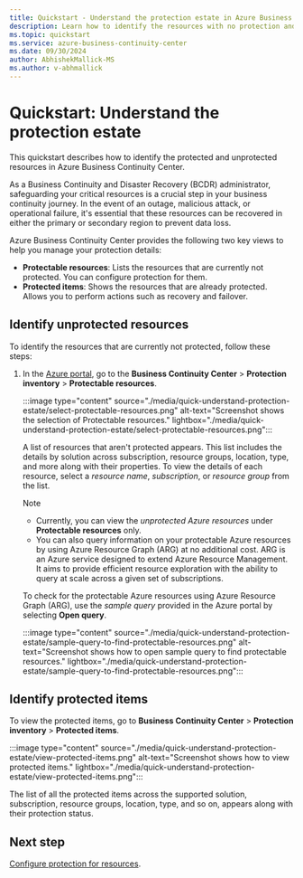 ```yaml
---
title: Quickstart - Understand the protection estate in Azure Business Continuity Center
description: Learn how to identify the resources with no protection and the ones which are protected in Azure Business Continuity Center.
ms.topic: quickstart
ms.service: azure-business-continuity-center
ms.date: 09/30/2024
author: AbhishekMallick-MS
ms.author: v-abhmallick
---
```


# Quickstart: Understand the protection estate

This quickstart describes how to identify the protected and unprotected resources in Azure Business Continuity Center.

As a Business Continuity and Disaster Recovery (BCDR) administrator, safeguarding your critical resources is a crucial step in your business continuity journey. In the event of an outage, malicious attack, or operational failure, it's essential that these resources can be recovered in either the primary or secondary region to prevent data loss.

Azure Business Continuity Center provides the following two key views to help you manage your protection details:

- **Protectable resources**: Lists the resources that are currently not protected. You can configure protection for them.
- **Protected items**: Shows the resources that are already protected. Allows you to perform actions such as recovery and failover.


## Identify unprotected resources

To identify the resources that are currently not protected, follow these steps:

1. In the [Azure portal](https://portal.azure.com/), go to the **Business Continuity Center** > **Protection inventory** > **Protectable resources**.

   :::image type="content" source="./media/quick-understand-protection-estate/select-protectable-resources.png" alt-text="Screenshot shows the selection of Protectable resources." lightbox="./media/quick-understand-protection-estate/select-protectable-resources.png":::

   A list of resources that  aren't protected appears. This list includes the details by solution across subscription, resource groups, location, type, and more along with their properties. To view the details of each resource, select a *resource name*, *subscription*, or *resource group* from the list.
 
   > [!Note]
   >
   >- Currently, you can view the *unprotected Azure resources* under **Protectable resources** only.
   >- You can also query information on your protectable Azure resources by  using Azure Resource Graph (ARG) at no additional cost. ARG is an Azure service designed to extend Azure Resource Management. It aims to provide efficient resource exploration with the ability to query at scale across a given set of subscriptions.

   To check for the protectable Azure resources using Azure Resource Graph (ARG), use the *sample query* provided in the Azure portal by selecting **Open query**.
 
   :::image type="content" source="./media/quick-understand-protection-estate/sample-query-to-find-protectable-resources.png" alt-text="Screenshot shows how to open sample query to find protectable resources." lightbox="./media/quick-understand-protection-estate/sample-query-to-find-protectable-resources.png":::

## Identify protected items

To view the protected items, go to **Business Continuity Center** > **Protection inventory** > **Protected items**.

:::image type="content" source="./media/quick-understand-protection-estate/view-protected-items.png" alt-text="Screenshot shows how to view protected items." lightbox="./media/quick-understand-protection-estate/view-protected-items.png":::

The list of all the protected items across the supported solution, subscription, resource groups, location, type, and so on, appears along with their protection status.


## Next step

[Configure protection for resources](tutorial-configure-protection-datasource.md).
